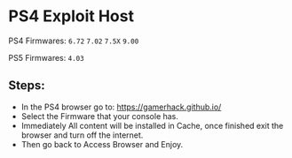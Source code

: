 # PS4 Exploit Host
PS4 Firmwares: `6.72` `7.02` `7.5X` `9.00`

PS5 Firmwares: `4.03`

## Steps:

- In the PS4 browser go to: https://gamerhack.github.io/
- Select the Firmware that your console has.
- Immediately All content will be installed in Cache, once finished exit the browser and turn off the internet.
- Then go back to Access Browser and Enjoy.
